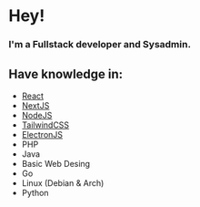 # Hey!
### I'm a Fullstack developer and Sysadmin.
## Have knowledge in:
  * [React](https://react.dev/reference/react)
  * [NextJS](https://nextjs.org/docs/getting-started/installation)
  * [NodeJS](https://nodejs.org/api/)
  * [TailwindCSS](https://tailwindcss.com/docs/installation)
  * [ElectronJS](https://www.electronjs.org/docs/latest/)
  * PHP
  * Java
  * Basic Web Desing
  * Go
  * Linux (Debian & Arch)
  * Python
